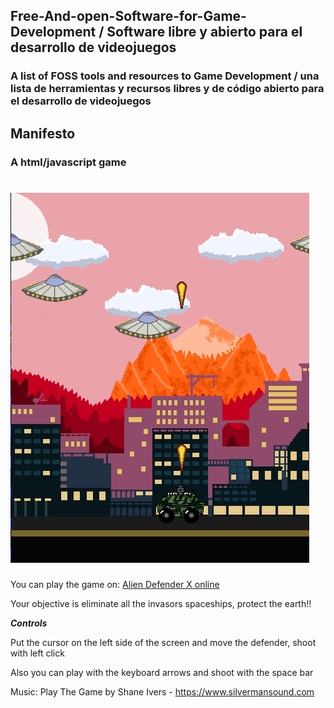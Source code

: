 ## Free-And-open-Software-for-Game-Development / Software libre y abierto para el desarrollo de videojuegos

### A list of FOSS tools and resources to Game Development / una lista de herramientas y recursos libres y de código abierto para el desarrollo de videojuegos

## Manifesto

 
### A html/javascript game

![alt text](https://github.com/DavidLatorre/AlienDefender/blob/master/Images/Screenshot.png "Screenshot of the game")
===

You can play the game on:
[Alien Defender X online](http://davidlatorre.github.io/AlienDefender/)

Your objective is eliminate all the invasors spaceships, protect the earth!!

***Controls***

Put the cursor on the left side of the screen and move the defender, shoot with left click

Also you can play with the keyboard arrows and shoot with the space bar

Music: Play The Game by Shane Ivers - https://www.silvermansound.com
